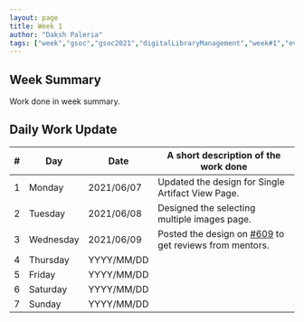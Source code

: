 ```yaml
---
layout: page
title: Week 1
author: "Daksh Paleria"
tags: ["week","gsoc","gsoc2021","digitalLibraryManagement","week#1","eval#1"]
---
```


## Week Summary

 
Work done in week summary.

## Daily Work Update

|\#|Day|Date|A short description of the work done|  
|---	|---	|---	|---	|  
|1   	| Monday 	|   2021/06/07	| Updated the design for Single Artifact View Page. |  
|2   	| Tuesday  	|   2021/06/08	| Designed the selecting multiple images page.	|  
|3   	| Wednesday  	|  2021/06/09 	| Posted the design on [#609](https://gitlab.com/cdli/framework/-/issues/609) to get reviews from mentors. |  
|4   	| Thursday  	|   YYYY/MM/DD	|  |  
|5   	| Friday  	|   YYYY/MM/DD	|  |  
|6   	| Saturday  	|   YYYY/MM/DD	| 	|  
|7   	| Sunday  	|   YYYY/MM/DD	|  |  
